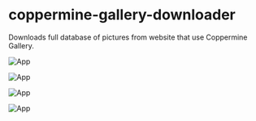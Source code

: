 # coppermine-gallery-downloader
Downloads full database of pictures from website that use Coppermine Gallery.


![App](https://imgur.com/AETvQRI.png)

![App](https://imgur.com/aIkB43n.png)

![App](https://imgur.com/d5L3Lie.png)

![App](https://imgur.com/o0aYnJX.png)
